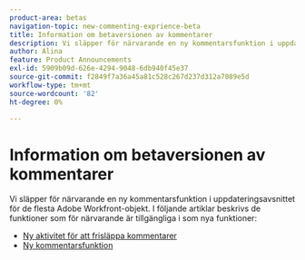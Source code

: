 ```yaml
---
product-area: betas
navigation-topic: new-commenting-exprience-beta
title: Information om betaversionen av kommentarer
description: Vi släpper för närvarande en ny kommentarsfunktion i uppdateringsavsnittet för de flesta Adobe Workfront-objekt. I följande artiklar beskrivs de funktioner som för närvarande är tillgängliga i som nya funktioner.
author: Alina
feature: Product Announcements
exl-id: 5909b09d-626e-4294-9048-6db940f45e37
source-git-commit: f2849f7a36a45a81c528c267d237d312a7089e5d
workflow-type: tm+mt
source-wordcount: '82'
ht-degree: 0%

---
```


# Information om betaversionen av kommentarer

Vi släpper för närvarande en ny kommentarsfunktion i uppdateringsavsnittet för de flesta Adobe Workfront-objekt. I följande artiklar beskrivs de funktioner som för närvarande är tillgängliga i som nya funktioner:

* [Ny aktivitet för att frisläppa kommentarer](../new-commenting-experience-beta/new-commenting-beta-experience-release-activity.md)
* [Ny kommentarsfunktion](../new-commenting-experience-beta/unified-commenting-experience.md)
